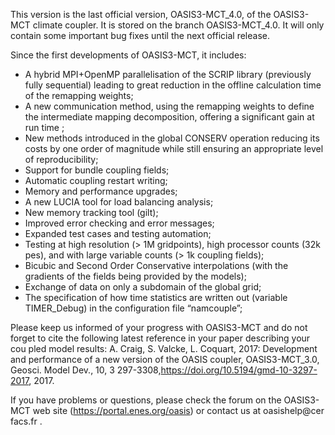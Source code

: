 This version is the last official version, OASIS3-MCT_4.0, of the OASIS3-MCT climate coupler. It is stored on the branch OASIS3-MCT_4.0. It will only contain some important bug fixes until the next official release.

Since the first developments of OASIS3-MCT, it includes:
- A hybrid MPI+OpenMP parallelisation of the SCRIP library (previously fully sequential) leading to great reduction in the offline calculation time
 of the remapping weights; 
- A new communication method, using the remapping weights to define the intermediate mapping decomposition, offering a significant gain at run time
;
- New methods introduced in the global CONSERV operation reducing its costs by one order of magnitude while still ensuring an appropriate level of 
reproducibility;
- Support for bundle coupling fields;
- Automatic coupling restart writing;
- Memory and performance upgrades;
- A new LUCIA tool for load balancing analysis;
- New memory tracking tool (gilt);
- Improved error checking and error messages;
- Expanded test cases and testing automation;
- Testing at high resolution (> 1M gridpoints), high processor counts (32k pes), and with large variable counts (> 1k coupling fields);
- Bicubic and Second Order Conservative interpolations (with the gradients of the fields being provided by the models);
- Exchange of data on only a subdomain of the global grid;
- The specification of how time statistics are written out (variable TIMER_Debug) in the configuration file “namcouple”;


Please keep us informed of your progress with OASIS3-MCT and do not forget to cite the following latest reference in your paper describing your cou
pled model results:
A. Craig, S. Valcke, L. Coquart, 2017: Development and performance of a new version of the OASIS coupler, OASIS3-MCT_3.0, Geosci. Model Dev., 10, 3
297-3308,https://doi.org/10.5194/gmd-10-3297-2017, 2017.   

If you have problems or questions, please check the forum on the OASIS3-MCT web site (https://portal.enes.org/oasis) or contact us at oasishelp@cer
facs.fr .

